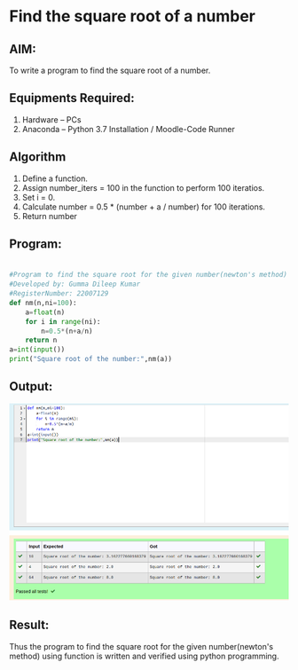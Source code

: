 # Find the square root of a number

## AIM:
To write a program to find the square root of a number.

## Equipments Required:
1. Hardware – PCs
2. Anaconda – Python 3.7 Installation / Moodle-Code Runner

## Algorithm
1. Define a function.
2. Assign number_iters = 100 in the function to perform 100 iteratios.
3. Set i = 0.
4. Calculate  number = 0.5 * (number + a / number) for 100 iterations.
5. Return number

## Program:
```python

#Program to find the square root for the given number(newton's method) using function.
#Developed by: Gumma Dileep Kumar
#RegisterNumber: 22007129
def nm(n,ni=100):
    a=float(n)
    for i in range(ni):
        n=0.5*(n+a/n)
    return n
a=int(input())
print("Square root of the number:",nm(a)) 

```


































## Output:
![Square root of a number](/square_output.png)


## Result:
Thus the program to find the square root for the given number(newton's method) using function is written and verified using python programming.
